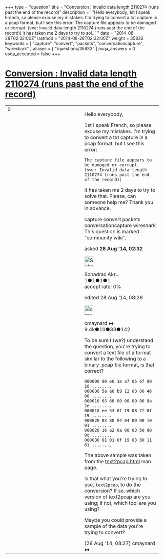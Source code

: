 +++
type = "question"
title = "Conversion : Invalid data length 2110274 (runs past the end of the record)"
description = '''Hello everybody, 1st I speak French, so please excuse my mistakes. I&#x27;m trying to convert a txt capture in a pcap format, but I see this error: The capture file appears to be damaged or corrupt. (vwr: Invalid data length 2110274 (runs past the end of the record))  It has taken me 2 days to try to sol...'''
date = "2014-08-28T02:32:00Z"
lastmod = "2014-08-28T02:32:00Z"
weight = 35833
keywords = [ "capture", "convert", "packets", "conversationcapture", "wireshark" ]
aliases = [ "/questions/35833" ]
osqa_answers = 0
osqa_accepted = false
+++

<div class="headNormal">

# [Conversion : Invalid data length 2110274 (runs past the end of the record)](/questions/35833/conversion-invalid-data-length-2110274-runs-past-the-end-of-the-record)

</div>

<div id="main-body">

<div id="askform">

<table id="question-table" style="width:100%;"><colgroup><col style="width: 50%" /><col style="width: 50%" /></colgroup><tbody><tr class="odd"><td style="width: 30px; vertical-align: top"><div class="vote-buttons"><div id="post-35833-score" class="post-score" title="current number of votes">0</div><div id="favorite-count" class="favorite-count"></div></div></td><td><div id="item-right"><div class="question-body"><p>Hello everybody,</p><p>1st I speak French, so please excuse my mistakes. I'm trying to convert a txt capture in a pcap format, but I see this error:</p><pre><code>The capture file appears to be damaged or corrupt.
(vwr: Invalid data length 2110274 (runs past the end of the record))</code></pre><p>It has taken me 2 days to try to solve that. Please, can someone help me? Thank you in advance.</p></div><div id="question-tags" class="tags-container tags">capture convert packets conversationcapture wireshark</div><div id="question-controls" class="post-controls"><div class="community-wiki">This question is marked "community wiki".</div></div><div class="post-update-info-container"><div class="post-update-info post-update-info-user"><p>asked <strong>28 Aug '14, 02:32</strong></p><img src="https://secure.gravatar.com/avatar/d18e4540b563eddaa4be168e11eedd71?s=32&amp;d=identicon&amp;r=g" class="gravatar" width="32" height="32" alt="Schadrac%20Akroman&#39;s gravatar image" /><p>Schadrac Akr...<br />
<span class="score" title="1 reputation points">1</span><span title="1 badges"><span class="badge1">●</span><span class="badgecount">1</span></span><span title="1 badges"><span class="silver">●</span><span class="badgecount">1</span></span><span title="1 badges"><span class="bronze">●</span><span class="badgecount">1</span></span><br />
<span class="accept_rate" title="Rate of the user&#39;s accepted answers">accept rate:</span> <span title="Schadrac Akroman has no accepted answers">0%</span></p></div><div class="post-update-info post-update-info-edited"><p>edited 28 Aug '14, 08:29</p><img src="https://secure.gravatar.com/avatar/55158e2322c4e365a5e0a4a0ac3fbcef?s=32&amp;d=identicon&amp;r=g" class="gravatar" width="32" height="32" alt="cmaynard&#39;s gravatar image" /><p>cmaynard ♦♦<br />
<span class="score" title="9361 reputation points"><span>9.4k</span></span><span title="10 badges"><span class="badge1">●</span><span class="badgecount">10</span></span><span title="38 badges"><span class="silver">●</span><span class="badgecount">38</span></span><span title="142 badges"><span class="bronze">●</span><span class="badgecount">142</span></span></p></div></div><div id="comments-container-35833" class="comments-container"><span id="35841"></span><div id="comment-35841" class="comment"><div id="post-35841-score" class="comment-score"></div><div class="comment-text"><p>To be sure I (we?) understand the question, you're trying to convert a text file of a format similar to the following to a binary .pcap file format, is that correct?</p><pre><code>000000 00 e0 1e a7 05 6f 00 10 ........
000008 5a a0 b9 12 08 00 46 00 ........
000010 03 68 00 00 00 00 0a 2e ........
000018 ee 33 0f 19 08 7f 0f 19 ........
000020 03 80 94 04 00 00 10 01 ........
000028 16 a2 0a 00 03 50 00 0c ........
000030 01 01 0f 19 03 80 11 01 ........</code></pre><p>The above sample was taken from the <a href="https://www.wireshark.org/docs/man-pages/text2pcap.html">text2pcap.html</a> man page.</p><p>Is that what you're trying to use, <code>text2pcap</code>, to do the conversion? If so, which version of text2pcap are you using; if not, which tool are you using?</p><p>Maybe you could provide a sample of the data you're trying to convert?</p></div><div id="comment-35841-info" class="comment-info"><span class="comment-age">(28 Aug '14, 08:27)</span> cmaynard ♦♦</div></div></div><div id="comment-tools-35833" class="comment-tools"></div><div class="clear"></div><div id="comment-35833-form-container" class="comment-form-container"></div><div class="clear"></div></div></td></tr></tbody></table>

</div>

</div>

